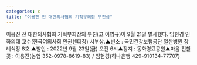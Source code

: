 ```yaml
---
categories: c
title: "이용진 전 대한의사협회 기획부회장 부친상"
---
```

이용진 전 대한의사협회 기획부회장의 부친(고 이영규)이 9월 21일 별세했다. 임현경 인하의대 교수(한국여의사회 인권센터장) 시부상.▲빈소 : 국민건강보험공단 일산병원 장례식장 8호 ▲발인 : 2022년 9월 23일(금) 오전 6시▲장지 : 동화경묘공원▲마음 전할 곳 : 이용진(농협 352-0978-8619-83) / 임현경(하나은행 429-910134-77707)